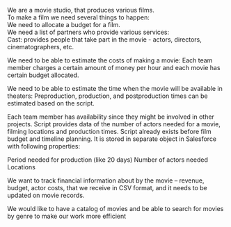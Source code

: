 We are a movie studio, that produces various films.<br />
To make a film we need several things to happen:<br />
We need to allocate a budget for a film.<br />
We need a list of partners who provide various services:
<br />
Cast: provides people that take part in the movie - actors, directors, 
cinematographers, etc.

We need to be able to estimate the costs of making a movie:
Each team member charges a certain amount of money per hour and each movie has 
certain budget allocated.

We need to be able to estimate the time when the movie will be available in theaters:
Preproduction, production, and postproduction times can be estimated based on the 
script.

Each team member has availability since they might be involved in other projects.
Script provides data of the number of actors needed for a movie, filming locations and 
production times.
Script already exists before film budget and timeline planning.
It is stored in separate object in Salesforce with following properties:

Period needed for production (like 20 days)
Number of actors needed
Locations 

We want to track financial information about by the movie – revenue, budget, actor costs, 
that we receive in CSV format, and it needs to be updated on movie records.

We would like to have a catalog of movies and be able to search for movies by genre to 
make our work more efficient
